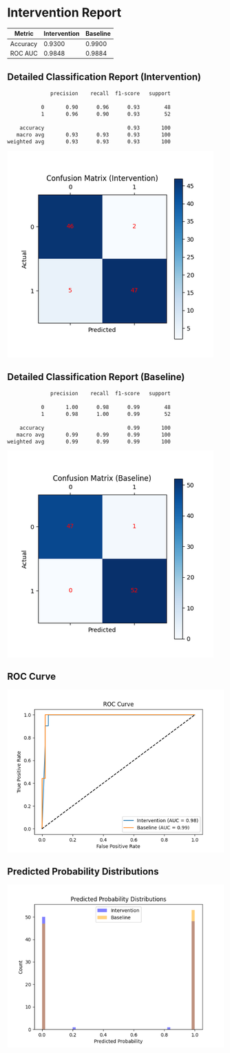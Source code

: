 
# Intervention Report

| Metric           | Intervention | Baseline |
|------------------|--------------|----------|
| Accuracy         | 0.9300     | 0.9900   |
| ROC AUC          | 0.9848     | 0.9884   |

## Detailed Classification Report (Intervention)

```
              precision    recall  f1-score   support

           0       0.90      0.96      0.93        48
           1       0.96      0.90      0.93        52

    accuracy                           0.93       100
   macro avg       0.93      0.93      0.93       100
weighted avg       0.93      0.93      0.93       100

```
![Confusion Matrix (Intervention)](/intervention_reports/f3378_m0.1_a50.0/confusion_matrix_intervention.png)

## Detailed Classification Report (Baseline)

```
              precision    recall  f1-score   support

           0       1.00      0.98      0.99        48
           1       0.98      1.00      0.99        52

    accuracy                           0.99       100
   macro avg       0.99      0.99      0.99       100
weighted avg       0.99      0.99      0.99       100

```
![Confusion Matrix (Baseline)](/intervention_reports/f3378_m0.1_a50.0/confusion_matrix_baseline.png)

## ROC Curve

![ROC Curve](/intervention_reports/f3378_m0.1_a50.0/roc_curve.png)

## Predicted Probability Distributions

![Probability Distributions](/intervention_reports/f3378_m0.1_a50.0/probability_distributions.png)
